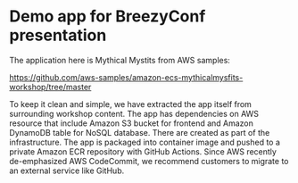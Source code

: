 # Demo app for BreezyConf presentation

The application here is Mythical Mystits from AWS samples:

https://github.com/aws-samples/amazon-ecs-mythicalmysfits-workshop/tree/master

To keep it clean and simple, we have extracted the app itself from surrounding workshop content.
The app has dependencies on AWS resource that include Amazon S3 bucket for frontend
and Amazon DynamoDB table for NoSQL database. There are created as part of the infrastructure.
The app is packaged into container image and pushed to a private Amazon ECR repository 
with GitHub Actions. Since AWS recently de-emphasized AWS CodeCommit, we recommend customers to 
migrate to an external service like GitHub.
